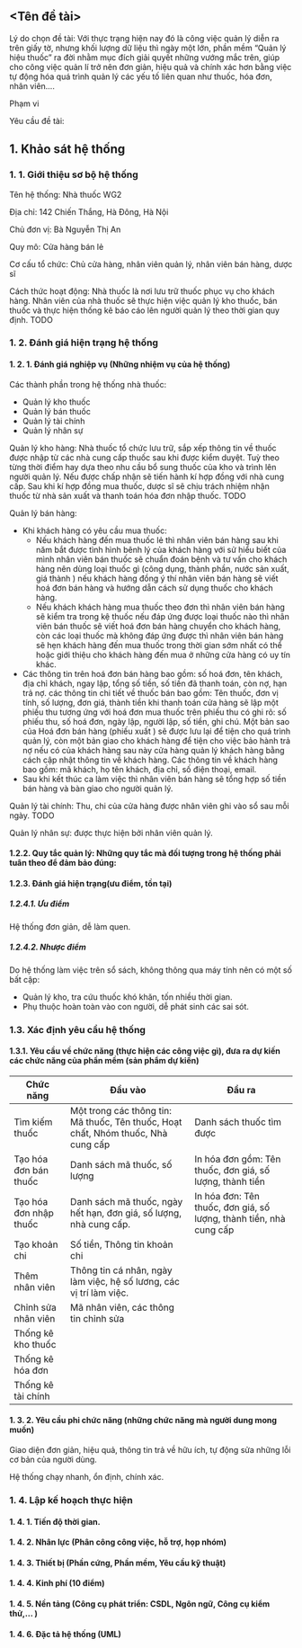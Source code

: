 ## <Tên đề tài>



Lý do chọn đề tài: Với thực trạng hiện nay đó là công việc quản lý diễn ra trên giấy tờ, nhưng khối lượng dữ liệu thì ngày một lớn, phần mềm “Quản lý hiệu thuốc” ra đời nhằm mục đích giải quyết những vướng mắc trên, giúp cho công việc quản lí trở nên đơn giản, hiệu quả và chính xác hơn bằng việc tự động hóa quá trình quản lý các yếu tố liên quan như thuốc, hóa đơn, nhân viên…. 

Phạm vi

Yêu cầu đề tài: 



## 1. Khảo sát hệ thống

### 1. 1. Giới thiệu sơ bộ hệ thống

Tên hệ thống: Nhà thuốc WG2

Địa chỉ: 142 Chiến Thắng, Hà Đông, Hà Nội

Chủ đơn vị: Bà Nguyễn Thị An

Quy mô: Cửa hàng bán lẻ

Cơ cấu tổ chức: Chủ cửa hàng, nhân viên quản lý, nhân viên bán hàng, dược sĩ

Cách thức hoạt động: Nhà thuốc là nơi lưu trữ thuốc phục vụ cho khách hàng. Nhân viên của nhà thuốc sẽ thực hiện việc quản lý kho thuốc, bán thuốc và thực hiện thống kê báo cáo lên người quản lý theo thời gian quy định. TODO

### 1. 2. Đánh giá hiện trạng hệ thống

#### 1. 2. 1. Đánh giá nghiệp vụ (Những nhiệm vụ của hệ thống)

Các thành phần trong hệ thống nhà thuốc: 

- Quản lý kho thuốc
- Quản lý bán thuốc
- Quản lý tài chính
- Quản lý nhân sự

Quản lý kho hàng: Nhà thuốc tổ chức lưu trữ, sắp xếp thông tin về thuốc được nhập từ các nhà cung cấp thuốc sau khi được kiểm duyệt. Tuỳ theo từng thời điểm hay dựa theo nhu cầu bổ sung thuốc của kho và trình lên người quản lý. Nếu được chấp nhận sẽ tiến hành kí hợp đồng với nhà cung cấp. Sau khi kí hợp đồng mua thuốc, dược sĩ sẽ chịu trách nhiệm nhận thuốc từ nhà sản xuất và thanh toán hóa đơn nhập thuốc. TODO

Quản lý bán hàng: 

- Khi khách hàng có yêu cầu mua thuốc: 
  - Nếu khách hàng đến mua thuốc lẻ thì nhân viên bán hàng sau khi năm bắt được tình hình bênh lý của khách hàng với sử hiểu biết của mình nhân viên bán thuốc sẽ chuẩn đoán bệnh và tư vấn cho khách hàng nên dùng loại thuốc gì (công dụng, thành phần, nước sản xuất, giá thành ) nếu khách hàng đồng ý thí nhân viên bán hàng sẽ viết hoá đơn bán hàng và hướng dẫn cách sử dụng thuốc cho khách hàng. 
  - Nếu khách khách hàng mua thuốc theo đơn thì nhân viên bán hàng sẽ kiểm tra trong kệ thuốc nếu đáp ứng được loại thuốc nào thì nhân viên bán thuốc sẽ viết hoá đơn bán hàng chuyển cho khách hàng, còn các loại thuốc mà không đáp ứng được thì nhân viên bán hàng sẽ hẹn khách hàng đến mua thuốc trong thời gian sớm nhất có thể hoặc giới thiệu cho khách hàng đến mua ở những cửa hàng có uy tín khác. 
- Các thông tin trên hoá đơn bán hàng bao gồm: số hoá đơn, tên khách, địa chỉ khách, ngay lập, tổng số tiền, số tiền đã thanh toán, còn nợ, hạn trả nợ. các thông tin chi tiết về thuốc bán bao gồm: Tên thuốc, đơn vị tính, số lượng, đơn giá, thành tiền khi thanh toán cửa hàng sẽ lập một phiếu thu tương ứng với hoá đơn mua thuốc trên phiếu thu có ghi rõ: số phiếu thu, số hoá đơn, ngày lập, người lập, số tiền, ghi chú. Một bản sao của Hoá đơn bán hàng (phiếu xuất ) sẽ được lưu lại để tiện cho quá trình quản lý, còn một bản giao cho khách hàng để tiện cho việc bảo hành trả nợ nếu có của khách hàng sau này cửa hàng quản lý khách hàng bằng cách cập nhật thông tin về khách hàng. Các thông tin về khách hàng bao gồm: mã khách, họ tên khách, địa chỉ, số điện thoại, email. 
- Sau khi kết thúc ca làm việc thì nhân viên bán hàng sẽ tổng hợp số tiền bán hàng và bàn giao cho người quản lý. 

Quản lý tài chính: Thu, chi của cửa hàng được nhân viên ghi vào sổ sau mỗi ngày. TODO

Quản lý nhân sự: được thực hiện bởi nhân viên quản lý. 

#### 1.2.2. Quy tắc quản lý: Những quy tắc mà đối tượng trong hệ thống phải tuân theo để đảm bảo đúng: 



#### 1.2.3. Đánh giá hiện trạng(ưu điểm, tồn tại)

##### 1.2.4.1. Ưu điểm

Hệ thống đơn giản, dễ làm quen. 

##### 1.2.4.2. Nhược điểm

Do hệ thống làm việc trên sổ sách, không thông qua máy tính nên có một số bất cập: 

- Quản lý kho, tra cứu thuốc khó khăn, tốn nhiều thời gian. 
- Phụ thuộc hoàn toàn vào con người, dễ phát sinh các sai sót. 

### 1.3. Xác định yêu cầu hệ thống

#### 1.3.1. Yêu cầu về chức năng (thực hiện các công việc gì), đưa ra dự kiến các chức năng của phần mềm (sản phẩm dự kiến)

| Chức năng              | Đầu vào                                                      | Đầu ra                                                       |
| ---------------------- | ------------------------------------------------------------ | ------------------------------------------------------------ |
| Tìm kiếm thuốc         | Một trong các thông tin: Mã thuốc, Tên thuốc, Hoạt chất, Nhóm thuốc, Nhà cung cấp | Danh sách thuốc tìm được                                     |
| Tạo hóa đơn bán thuốc  | Danh sách mã thuốc, số lượng                                 | In hóa đơn gồm: Tên thuốc, đơn giá, số lượng, thành tiền     |
| Tạo hóa đơn nhập thuốc | Danh sách mã thuốc, ngày hết hạn, đơn giá, số lượng, nhà cung cấp. | In hóa đơn: Tên thuốc, đơn giá, số lượng, thành tiền, nhà cung cấp |
| Tạo khoản chi          | Số tiền, Thông tin khoản chi                                 |                                                              |
| Thêm nhân viên         | Thông tin cá nhân, ngày làm việc, hệ số lương, các vị trí làm việc. |                                                              |
| Chỉnh sửa nhân viên    | Mã nhân viên, các thông tin chỉnh sửa                        |                                                              |
| Thống kê kho thuốc     |                                                              |                                                              |
| Thống kê hóa đơn       |                                                              |                                                              |
| Thống kê tài chính     |                                                              |                                                              |

#### 1. 3. 2. Yêu cầu phi chức năng (những chức năng mà người dung mong muốn)

Giao diện đơn giản, hiệu quả, thông tin trả về hữu ích, tự động sửa những lỗi cơ bản của người dùng. 

Hệ thống chạy nhanh, ổn định, chính xác. 

### 1. 4. Lập kế hoạch thực hiện

#### 1. 4. 1. Tiến độ thời gian. 

#### 1. 4. 2. Nhân lực (Phân công công việc, hỗ trợ, họp nhóm)

#### 1. 4. 3. Thiết bị (Phần cứng, Phần mềm, Yêu cầu kỹ thuật)

#### 1. 4. 4. Kinh phí (10 điểm)

#### 1. 4. 5. Nền tảng (Công cụ phát triển: CSDL, Ngôn ngữ, Công cụ kiểm thử,... )

#### 1. 4. 6. Đặc tả hệ thống (UML)
